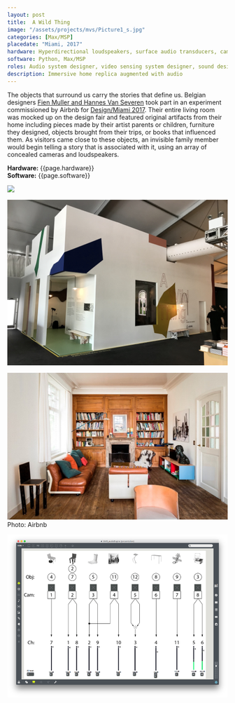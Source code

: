 ```yaml
---
layout: post
title:  A Wild Thing
image: "/assets/projects/mvs/Picture1_s.jpg"
categories: [Max/MSP]
placedate: "Miami, 2017"
hardware: Hyperdirectional loudspeakers, surface audio transducers, cameras, Raspberry Pis, computer
software: Python, Max/MSP
roles: Audio system designer, video sensing system designer, sound designer, creative developer.
description: Immersive home replica augmented with audio
---
```


<p>The objects that surround us carry the stories that define us. Belgian designers <a href="https://www.mullervanseveren.be/">Fien Muller and Hannes Van Severen</a> took part in an experiment commissioned by Airbnb for <a href="https://www.designboom.com/design/airbnb-muller-van-severen-a-wild-thing-design-miami-12-06-2017/">Design/Miami 2017</a>. Their entire living room was mocked up on the design fair and featured original artifacts from their home including pieces made by their artist parents or children, furniture they designed, objects brought from their trips, or books that influenced them. As visitors came close to these objects, an invisible family member would begin telling a story that is associated with it, using an array of concealed cameras and loudspeakers.</p>

<p><b>Hardware:</b> {{page.hardware}}<br/>
<b>Software:</b> {{page.software}}</p>

<p><img src="{{ page.image }}"></p>
<p><img src="/assets/projects/mvs/mvs_2.jpg"></p>
<p><img src="/assets/projects/mvs/Picture2.jpg"><span class="inline-descr">Photo: Airbnb</span></p>
<p><img src="/assets/projects/mvs/mvs_3.png"></p>